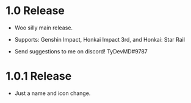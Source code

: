 # 1.0 Release

* Woo silly main release.

* Supports: Genshin Impact, Honkai Impact 3rd, and Honkai: Star Rail

* Send suggestions to me on discord! TyDevMD#9787

# 1.0.1 Release

* Just a name and icon change.

